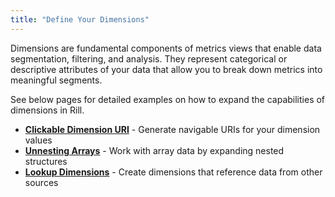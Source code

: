 ```yaml
---
title: "Define Your Dimensions"
---
```


Dimensions are fundamental components of metrics views that enable data segmentation, filtering, and analysis. They represent categorical or descriptive attributes of your data that allow you to break down metrics into meaningful segments.

See below pages for detailed examples on how to expand the capabilities of dimensions in Rill.

- [**Clickable Dimension URI**](/build/metrics-view/dimensions/dimension-uri) - Generate navigable URIs for your dimension values
- [**Unnesting Arrays**](/build/metrics-view/dimensions/unnesting) - Work with array data by expanding nested structures
- [**Lookup Dimensions**](/build/metrics-view/dimensions/lookup) - Create dimensions that reference data from other sources
